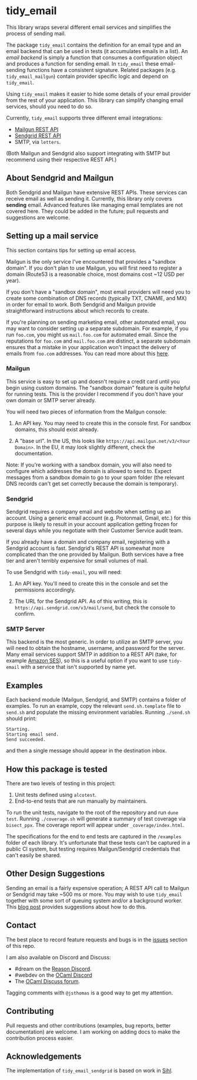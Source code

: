 # tidy_email

This library wraps several different email services and simplifies the
process of sending mail.

The package `tidy_email` contains the definition for an email type and
an email backend that can be used in tests (it accumulates emails in a
list). An _email backend_ is simply a function that consumes a
configuration object and produces a function for sending email. In
`tidy_email` these email-sending functions have a consistent
signature. Related packages (e.g. `tidy_email_mailgun`) contain
provider specific logic and depend on `tidy_email`.

Using `tidy_email` makes it easier to hide some details of your email
provider from the rest of your application. This library can simplify
changing email services, should you need to do so.

Currently, `tidy_email` supports three different email integrations:

- [Mailgun REST API](https://documentation.mailgun.com/en/latest/api_reference.html)
- [Sendgrid REST API](https://docs.sendgrid.com/for-developers/sending-email/api-getting-started)
- SMTP, via `letters`.

(Both Mailgun and Sendgrid also support integrating with SMTP but
recommend using their respective REST API.)

## About Sendgrid and Mailgun

Both Sendgrid and Mailgun have extensive REST APIs. These services can
receive email as well as sending it. Currently, this library only
covers **sending** email. Advanced features like managing email
templates are not covered here. They could be added in the future;
pull requests and suggestions are welcome.

## Setting up a mail service

This section contains tips for setting up email access.

Mailgun is the only service I've encountered that provides a "sandbox
domain". If you don't plan to use Mailgun, you will first need to
register a domain (Route53 is a reasonable choice, most domains cost
~12 USD per year).

If you don't have a "sandbox domain", most email providers will need
you to create some combination of DNS records (typically TXT, CNAME,
and MX) in order for email to work. Both Sendgrid and Mailgun provide
straightforward instructions about which records to create.

If you're planning on sending marketing email, other automated email,
you may want to consider setting up a separate subdomain. For example,
if you run `foo.com`, you might us `mail.foo.com` for automated
email. Since the reputations for `foo.com` and `mail.foo.com` are
distinct, a separate subdomain ensures that a mistake in your
application won't impact the delivery of emails from `foo.com`
addresses. You can read more about this
[here](https://www.mailgun.com/blog/the-basics-of-email-subdomains/).

### Mailgun

This service is easy to set up and doesn't require a credit card until
you begin using custom domains. The "sandbox domain" feature is quite
helpful for running tests. This is the provider I recommend if you
don't have your own domain or SMTP server already.

You will need two pieces of information from the Mailgun console:

1. An API key. You may need to create this in the console first. For
   sandbox domains, this should exist already.

2. A "base url". In the US, this looks like
   `https://api.mailgun.net/v3/<Your Domain>`. In the EU, it may look
   slightly different, check the documentation.

Note: If you're working with a sandbox domain, you will also need to
configure which addresses the domain is allowed to send to. Expect
messages from a sandbox domain to go to your spam folder (the relevant
DNS records can't get set correctly because the domain is temporary).

### Sendgrid

Sendgrid requires a company email and website when setting up an
account. Using a generic email account (e.g. Protonmail, Gmail, etc.)
for this purpose is likely to result in your account application
getting frozen for several days while you negotiate with their
Customer Service audit team.

If you already have a domain and company email, registering with a
Sendgrid account is fast. Sendgrid's REST API is somewhat more
complicated than the one provided by Mailgun. Both services have a
free tier and aren't terribly expensive for small volumes of mail.

To use Sendgrid with `tidy-email`, you will need:

1. An API key. You'll need to create this in the console and set the
   permissions accordingly.

2. The URL for the Sendgrid API. As of this writing, this is
   `https://api.sendgrid.com/v3/mail/send`, but check the console to
   confirm.

### SMTP Server

This backend is the most generic. In order to utilize an SMTP server,
you will need to obtain the hostname, username, and password for the
server. Many email services support SMTP in addition to a REST API
(take, for example [Amazon
SES](https://docs.aws.amazon.com/ses/latest/dg/smtp-credentials.html)),
so this is a useful option if you want to use `tidy-email` with a
service that isn't supported by name yet.

## Examples

Each backend module (Mailgun, Sendgrid, and SMTP) contains a folder of
examples. To run an example, copy the relevant `send.sh.template` file
to `send.sh` and populate the missing environment
variables. Running `./send.sh` should print:

```
Starting.
Starting email send.
Send succeeded.
```

and then a single message should appear in the destination inbox.

## How this package is tested

There are two levels of testing in this project:

1. Unit tests defined using `alcotest`.
2. End-to-end tests that are run manually by maintainers.

To run the unit tests, navigate to the root of the repository and run
`dune test`. Running `./coverage.sh` will generate a summary of test
coverage via `bisect_ppx`. The coverage report will appear under
`_coverage/index.html`.

The specifications for the end to end tests are captured in the
`/examples` folder of each library. It's unfortunate that these tests
can't be captured in a public CI system, but testing requires
Mailgun/Sendgrid credentials that can't easily be shared.

## Other Design Suggestions

Sending an email is a fairly expensive operation; A REST API call to
Mailgun or Sendgrid may take ~500 ms or more. You may wish to use
`tidy_email` together with some sort of queuing system and/or a
background worker. This [blog
post](https://jsthomas.github.io/ocaml-email.html) provides
suggestions about how to do this.

## Contact

The best place to record feature requests and bugs is in the
[issues](https://github.com/jsthomas/tidy-email/issues) section of
this repo.

I am also available on Discord and Discuss:

- #dream on the [Reason Discord](https://discord.gg/YCTDuzbg).
- #webdev on the [OCaml Discord](https://discord.gg/DyhPFYGr)
- The [OCaml Discuss forum](https://discuss.ocaml.org/).

Tagging comments with `@jsthomas` is a good way to get my attention.

## Contributing

Pull requests and other contributions (examples, bug reports, better
documentation) are welcome. I am working on adding docs to make the
contribution process easier.

## Acknowledgements

The implementation of `tidy_email_sendgrid` is based on work in
[Sihl](https://github.com/oxidizing/sihl).
